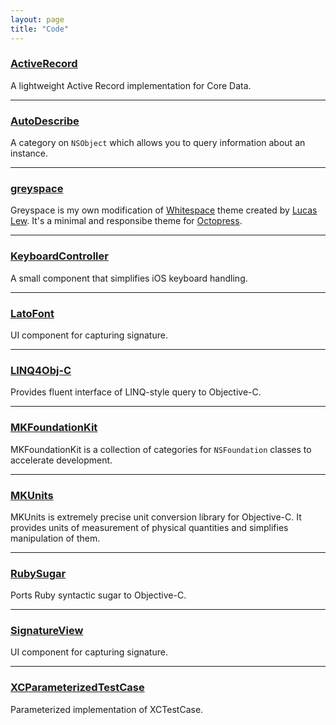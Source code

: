 ```yaml
---
layout: page
title: "Code"
---
```


### [ActiveRecord][AR]

A lightweight Active Record implementation for Core Data.

<!-- [![CocoaPods](https://img.shields.io/cocoapods/v/ActiveRecord.svg?style=flat)][AR]
[![Build Status](http://img.shields.io/travis/michalkonturek/ActiveRecord.svg?style=flat)](https://travis-ci.org/michalkonturek/ActiveRecord) -->

[AR]:https://github.com/michalkonturek/ActiveRecord

- - - 

### [AutoDescribe][AD]

A category on `NSObject` which allows you to query information about an instance.

<!-- [![CocoaPods](https://img.shields.io/cocoapods/v/MKFoundationKit.svg?style=flat)][AD]
[![Build Status](http://img.shields.io/travis/michalkonturek/AutoDescribe.svg?style=flat)](https://travis-ci.org/michalkonturek/AutoDescribe) -->

[AD]:https://github.com/michalkonturek/AutoDescribe

- - - 

### [greyspace][GS]

Greyspace is my own modification of [Whitespace][Whitespace] theme created by [Lucas Lew][lew]. It's a minimal and responsibe theme for [Octopress][octo].

[lew]:http://lucaslew.com
[octo]:http://octopress.org/
[whitespace]:https://github.com/lucaslew/whitespace

[GS]:https://github.com/michalkonturek/greyspace

- - - 

### [KeyboardController][KC]

A small component that simplifies iOS keyboard handling.

[KC]:https://github.com/michalkonturek/KeyboardController

- - - 

### [LatoFont][LF]

UI component for capturing signature.

[LF]:https://github.com/michalkonturek/LatoFont

- - - 

### [LINQ4Obj-C][LINQ]

Provides fluent interface of LINQ-style query to Objective-C.

[LINQ]:https://github.com/michalkonturek/LINQ4Obj-C

- - - 

### [MKFoundationKit][MKF]

MKFoundationKit is a collection of categories for `NSFoundation` classes to accelerate development.

[MKF]:https://github.com/michalkonturek/MKFoundationKit

- - - 

### [MKUnits][MKU]

MKUnits is extremely precise unit conversion library for Objective-C. It provides units of measurement of physical quantities and simplifies manipulation of them.

[MKU]:https://github.com/michalkonturek/MKUnits

- - - 

### [RubySugar][RS]

Ports Ruby syntactic sugar to Objective-C.

[RS]:https://github.com/michalkonturek/RubySugar

- - - 

### [SignatureView][SV]

UI component for capturing signature.

[SV]:https://github.com/michalkonturek/SignatureView

- - -

### [XCParameterizedTestCase][XC]

Parameterized implementation of XCTestCase.

[XC]:https://github.com/michalkonturek/XCParameterizedTestCase






